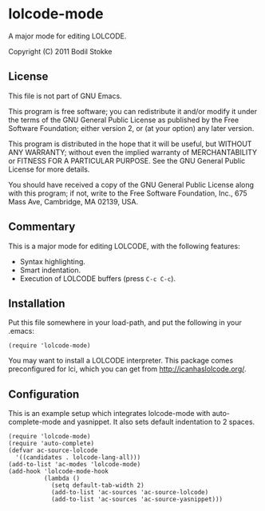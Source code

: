 lolcode-mode
============

A major mode for editing LOLCODE.

Copyright (C) 2011 Bodil Stokke

License
-------

This file is not part of GNU Emacs.

This program is free software; you can redistribute it and/or modify
it under the terms of the GNU General Public License as published by
the Free Software Foundation; either version 2, or (at your option)
any later version.

This program is distributed in the hope that it will be useful,
but WITHOUT ANY WARRANTY; without even the implied warranty of
MERCHANTABILITY or FITNESS FOR A PARTICULAR PURPOSE.  See the
GNU General Public License for more details.

You should have received a copy of the GNU General Public License
along with this program; if not, write to the Free Software
Foundation, Inc., 675 Mass Ave, Cambridge, MA 02139, USA.

Commentary
----------

This is a major mode for editing LOLCODE, with the following
features:

* Syntax highlighting.
* Smart indentation.
* Execution of LOLCODE buffers (press `C-c C-c`).

Installation
------------

Put this file somewhere in your load-path, and put the following in
your .emacs:

    (require 'lolcode-mode)

You may want to install a LOLCODE interpreter. This package comes
preconfigured for lci, which you can get from <http://icanhaslolcode.org/>.
  
Configuration
-------------

This is an example setup which integrates lolcode-mode with
auto-complete-mode and yasnippet. It also sets default indentation
to 2 spaces.

    (require 'lolcode-mode)
    (require 'auto-complete)
    (defvar ac-source-lolcode
      '((candidates . lolcode-lang-all)))
    (add-to-list 'ac-modes 'lolcode-mode)
    (add-hook 'lolcode-mode-hook
              (lambda ()
                (setq default-tab-width 2)
                (add-to-list 'ac-sources 'ac-source-lolcode)
                (add-to-list 'ac-sources 'ac-source-yasnippet)))

